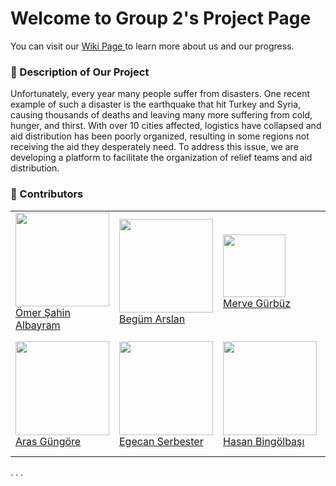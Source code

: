 # Welcome to Group 2's Project Page 
You can visit our <a href="https://github.com/bounswe/bounswe2023group2/wiki"> Wiki Page </a> to learn more about us and our progress.


### :paperclip: Description of Our Project
Unfortunately, every year many people suffer from disasters. One recent example of such a disaster is the earthquake that hit Turkey and Syria, causing thousands of deaths and leaving many more suffering from cold, hunger, and thirst. With over 10 cities affected, logistics have collapsed and aid distribution has been poorly organized, resulting in some regions not receiving the aid they desperately need. To address this issue, we are developing a platform to facilitate the organization of relief teams and aid distribution.

### :busts_in_silhouette: Contributors
<table>
  <tr>
    <td>
      <div>
        <a href="https://github.com/bounswe/bounswe2023group2/wiki/%C3%96mer-%C5%9Eahin-Albayram"><img src="https://user-images.githubusercontent.com/94677441/224304915-8f3cc278-95a6-455b-8180-4b6ffd00f58b.png"
        width=150></a>
      </div>
      <a href="https://github.com/bounswe/bounswe2023group2/wiki/%C3%96mer-%C5%9Eahin-Albayram"> Ömer Şahin Albayram </a>
    </td>
     <td>
      <div>
        <a href="https://github.com/bounswe/bounswe2023group2/wiki/Beg%C3%BCm-Arslan"><img src="https://github.com/bgmrsln/learn-repo/blob/main/myPhoto.jpeg" width=150></a>
      </div>
      <a href="https://github.com/bounswe/bounswe2023group2/wiki/Beg%C3%BCm-Arslan"> Begüm Arslan </a>
    </td>
     <td>
      <div>
        <a href="https://github.com/bounswe/bounswe2023group2/wiki/merve-Gürbüz"> 
       <img src="https://user-images.githubusercontent.com/64017121/224938119-36eaa2b9-3d75-4ac8-8ac5-c88f566be399.jpeg" width=100></a>
      </div>
      <a href="https://github.com/bounswe/bounswe2023group2/wiki/merve-Gürbüz"> Merve Gürbüz </a>
    </td>    
     <td>
      <div>
        <a href="https://github.com/bounswe/bounswe2023group2/wiki/Cahid-Enes-Kele%C5%9F">
          <img src="https://user-images.githubusercontent.com/25232403/225258278-2b6a3272-381d-4ff9-aee4-5b7d9697b44f.jpg" width=150>
        </a>
      </div>
      <a href="https://github.com/bounswe/bounswe2023group2/wiki/Cahid-Enes-Kele%C5%9F"> Cahid Enes Keleş </a>
    </td>
     <td>
      <div>
        <a href="https://github.com/rburaksaritas"><img src="https://avatars.githubusercontent.com/u/86561984?v=4" width=150></a>
      </div>
      <a href="https://github.com/bounswe/bounswe2023group2/wiki/Ramazan-Burak-Sar%C4%B1ta%C5%9F"> Ramazan Burak Sarıtaş </a>
    </td>
     <td>
      <div>
        <a href="google.com"><img src="https://avatars.githubusercontent.com/u/12229719?s=200&v=4" width=150></a>
      </div>
      <a href="google.com"> Ersel Çanakçılı </a>
    </td>    
  </tr>
  <tr>
    <td>
      <div>
        <a href="https://github.com/bounswe/bounswe2023group2/wiki/Aras-Güngöre"><img src="https://user-images.githubusercontent.com/59939304/225309838-aaee9aaf-c721-4f01-8a8f-ba99d91122f8.jpg" width=150></a>
      </div>
      <a href="https://github.com/bounswe/bounswe2023group2/wiki/Aras-Güngöre"> Aras Güngöre </a>
    </td>
    <td>
      <div>
        <a href="google.com"><img src="https://avatars.githubusercontent.com/u/12229719?s=200&v=4" width=150></a>
      </div>
      <a href="google.com"> Egecan Serbester </a>
    </td>
     <td>
      <div>
        <a href="google.com"><img src="https://avatars.githubusercontent.com/u/12229719?s=200&v=4" width=150></a>
      </div>
      <a href="google.com"> Hasan Bingölbaşı </a>
    </td>
     <td>
      <div>
        <a href="google.com"><img src="https://avatars.githubusercontent.com/u/12229719?s=200&v=4" width=150></a>
      </div>
      <a href="google.com"> Mehmet Emin İpekdal </a>
    </td>
     <td>
      <div>
        <a href="google.com"><img src="https://avatars.githubusercontent.com/u/12229719?s=200&v=4" width=150></a>
      </div>
      <a href="google.com"> Halil İbrahim Gürbüz </a>
    </td>
     <td>
      <div>
         <a href="https://github.com/bounswe/bounswe2023group2/wiki/Mehmet-Kuzulugil"><img src="https://avatars.githubusercontent.com/u/46297916?v=4" width=150></a>
      </div>
      <a href="https://github.com/bounswe/bounswe2023group2/wiki/Mehmet-Kuzulugil"> Mehmet Kuzulugil </a>
    </td>    
  </tr>
</table>
.
.
.
